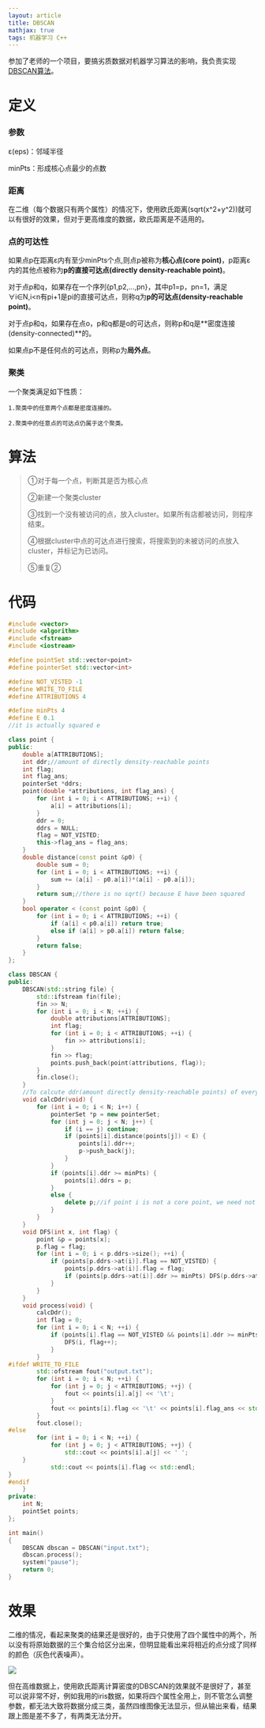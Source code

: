 ```yaml
---
layout: article
title: DBSCAN
mathjax: true
tags: 机器学习 C++
---
```


参加了老师的一个项目，要搞劣质数据对机器学习算法的影响，我负责实现[DBSCAN算法](https://zh.wikipedia.org/wiki/DBSCAN)。

<!--more-->

# 定义

### 参数

ε(eps)：邻域半径

minPts：形成核心点最少的点数

### 距离

在二维（每个数据只有两个属性）的情况下，使用欧氏距离(sqrt(x^2+y^2))就可以有很好的效果，但对于更高维度的数据，欧氏距离是不适用的。

### 点的可达性

如果点p在距离ε内有至少minPts个点,则点p被称为**核心点(core point)**，p距离ε内的其他点被称为**p的直接可达点(directly density-reachable point)**。

对于点p和q，如果存在一个序列{p1,p2,...,pn}，其中p1=p，pn=1，满足∀i∈N,i<n有pi+1是pi的直接可达点，则称q为**p的可达点(density-reachable point)**。

对于点p和q，如果存在点o，p和q都是o的可达点，则称p和q是**密度连接(density-connected)**的。

如果点p不是任何点的可达点，则称p为**局外点**。

### 聚类

一个聚类满足如下性质：

	1.聚类中的任意两个点都是密度连接的。

	2.聚类中的任意点的可达点仍属于这个聚类。

# 算法

> ①对于每一个点，判断其是否为核心点
> 
> ②新建一个聚类cluster
> 
> ③找到一个没有被访问的点，放入cluster。如果所有店都被访问，则程序结束。
> 
> ④根据cluster中点的可达点进行搜索，将搜索到的未被访问的点放入cluster，并标记为已访问。
> 
> ⑤重复②

# 代码

```cpp
#include <vector>
#include <algorithm>
#include <fstream>
#include <iostream>

#define pointSet std::vector<point>
#define pointerSet std::vector<int>

#define NOT_VISTED -1
#define WRITE_TO_FILE
#define ATTRIBUTIONS 4

#define minPts 4
#define E 0.1
//it is actually squared e

class point {
public:
	double a[ATTRIBUTIONS];
	int ddr;//amount of directly density-reachable points
	int flag;
	int flag_ans;
	pointerSet *ddrs;
	point(double *attributions, int flag_ans) {
		for (int i = 0; i < ATTRIBUTIONS; ++i) {
			a[i] = attributions[i];
		}
		ddr = 0;
		ddrs = NULL;
		flag = NOT_VISTED;
		this->flag_ans = flag_ans;
	}
	double distance(const point &p0) {
		double sum = 0;
		for (int i = 0; i < ATTRIBUTIONS; ++i) {
			sum += (a[i] - p0.a[i])*(a[i] - p0.a[i]);
		}
		return sum;//there is no sqrt() because E have been squared
	}
	bool operator < (const point &p0) {
		for (int i = 0; i < ATTRIBUTIONS; ++i) {
			if (a[i] < p0.a[i]) return true;
			else if (a[i] > p0.a[i]) return false;
		}
		return false;
	}
};

class DBSCAN {
public:
	DBSCAN(std::string file) {
		std::ifstream fin(file);
		fin >> N;
		for (int i = 0; i < N; ++i) {
			double attributions[ATTRIBUTIONS];
			int flag;
			for (int i = 0; i < ATTRIBUTIONS; ++i) {
				fin >> attributions[i];
			}
			fin >> flag;
			points.push_back(point(attributions, flag));
		}
		fin.close();
	}
	//To calcute ddr(amount directly density-reachable points) of every point and save ddrs(directly density-reachable points) for each CORE points
	void calcDdr(void) {
		for (int i = 0; i < N; i++) {
			pointerSet *p = new pointerSet;
			for (int j = 0; j < N; j++) {
				if (i == j) continue;
				if (points[i].distance(points[j]) < E) {
					points[i].ddr++;
					p->push_back(j);
				}
			}
			if (points[i].ddr >= minPts) {
				points[i].ddrs = p;
			}
			else {
				delete p;//if point i is not a core point, we need not to know its directly density-reachable points
			}
		}
	}
	void DFS(int x, int flag) {
		point &p = points[x];
		p.flag = flag;
		for (int i = 0; i < p.ddrs->size(); ++i) {
			if (points[p.ddrs->at(i)].flag == NOT_VISTED) {
				points[p.ddrs->at(i)].flag = flag;
				if (points[p.ddrs->at(i)].ddr >= minPts) DFS(p.ddrs->at(i), flag);
			}
		}
	}
	void process(void) {
		calcDdr();
		int flag = 0;
		for (int i = 0; i < N; ++i) {
			if (points[i].flag == NOT_VISTED && points[i].ddr >= minPts) {
				DFS(i, flag++);
			}
		}
#ifdef WRITE_TO_FILE
		std::ofstream fout("output.txt");
		for (int i = 0; i < N; ++i) {
			for (int j = 0; j < ATTRIBUTIONS; ++j) {
				fout << points[i].a[j] << '\t';
			}
			fout << points[i].flag << '\t' << points[i].flag_ans << std::endl;
		}
		fout.close();
#else
		for (int i = 0; i < N; ++i) {
			for (int j = 0; j < ATTRIBUTIONS; ++j) {
				std::cout << points[i].a[j] << ' ';
	}
			std::cout << points[i].flag << std::endl;
}
#endif
	}
private:
	int N;
	pointSet points;
};

int main()
{
	DBSCAN dbscan = DBSCAN("input.txt");
	dbscan.process();
	system("pause");
	return 0;
}
```

# 效果

二维的情况，看起来聚类的结果还是很好的，由于只使用了四个属性中的两个，所以没有将原始数据的三个集合给区分出来，但明显能看出来将相近的点分成了同样的颜色（灰色代表噪声）。

<img src="{{ site.baseurl }}/assets/images/dbscan.png" />

但在高维数据上，使用欧氏距离计算密度的DBSCAN的效果就不是很好了，甚至可以说非常不好，例如我用的iris数据，如果将四个属性全用上，则不管怎么调整参数，都无法大致将数据分成三类，虽然四维图像无法显示，但从输出来看，结果跟上图是差不多了，有两类无法分开。